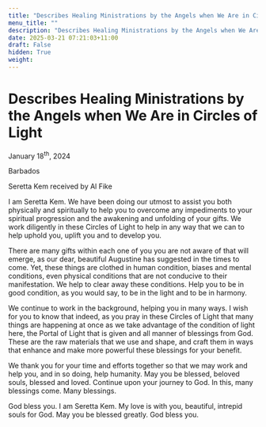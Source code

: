 ```yaml
---
title: "Describes Healing Ministrations by the Angels when We Are in Circles of Light"
menu_title: ""
description: "Describes Healing Ministrations by the Angels when We Are in Circles of Light"
date: 2025-03-21 07:21:03+11:00
draft: False
hidden: True
weight:
---
```

# Describes Healing Ministrations by the Angels when We Are in Circles of Light

January 18<sup>th</sup>, 2024

Barbados

Seretta Kem received by Al Fike

I am Seretta Kem. We have been doing our utmost to assist you both physically and spiritually to help you to overcome any impediments to your spiritual progression and the awakening and unfolding of your gifts. We work diligently in these Circles of Light to help in any way that we can to help uphold you, uplift you and to develop you.

There are many gifts within each one of you you are not aware of that will emerge, as our dear, beautiful Augustine has suggested in the times to come. Yet, these things are clothed in human condition, biases and mental conditions, even physical conditions that are not conducive to their manifestation. We help to clear away these conditions. Help you to be in good condition, as you would say, to be in the light and to be in harmony.

We continue to work in the background, helping you in many ways. I wish for you to know that indeed, as you pray in these Circles of Light that many things are happening at once as we take advantage of the condition of light here, the Portal of Light that is given and all manner of blessings from God. These are the raw materials that we use and shape, and craft them in ways that enhance and make more powerful these blessings for your benefit.

We thank you for your time and efforts together so that we may work and help you, and in so doing, help humanity. May you be blessed, beloved souls, blessed and loved. Continue upon your journey to God. In this, many blessings come. Many blessings.

God bless you. I am Seretta Kem. My love is with you, beautiful, intrepid souls for God. May you be blessed greatly. God bless you.
